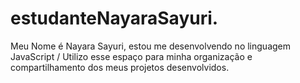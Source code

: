 # estudanteNayaraSayuri.
Meu Nome é Nayara Sayuri, estou me desenvolvendo no linguagem JavaScript / Utilizo esse espaço para minha organização e compartilhamento dos meus projetos desenvolvidos.

